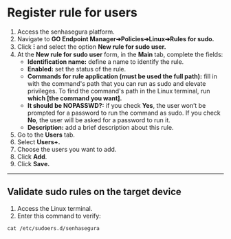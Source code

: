 # Register rule for users

1. Access the senhasegura platform.
2. Navigate to **GO Endpoint Manager➔Policies➔Linux➔Rules for sudo.**
3. Click **⁝** and select the option **New rule for sudo user.**
4. At the **New rule for sudo user** form, in the **Main** tab, complete the fields:
    * **Identification name:** define a name to identify the rule.
    * **Enabled:** set the status of the rule.
   * **Commands for rule application (must be used the full path):** fill in with the  command's path that you can run as sudo and elevate privileges. To find the command's path in the Linux terminal, run **which [the command you want].**
    * **It should be NOPASSWD?:** if you check **Yes**, the user won’t be prompted for a password to run the command as sudo. If you check **No**, the user will be asked for a password to run it.
    * **Description:** add a brief description about this rule.
5. Go to the **Users** tab.
6. Select **Users+.**
7. Choose the users you want to add.
8. Click **Add**.
9. Click **Save.**

* * *
## Validate sudo rules on the target device

1. Access the Linux terminal.
2. Enter this command to verify:
```shell
cat /etc/sudoers.d/senhasegura
```
